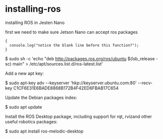 # installing-ros


installing ROS in Jesten Nano

first we need to make sure  Jetson Nano can  accept ros packages

```
{
  console.log("notice the blank line before this function?");
}
```
$ sudo sh -c 'echo "deb http://packages.ros.org/ros/ubuntu $(lsb_release -sc) main" > /etc/apt/sources.list.d/ros-latest.list'

Add a new apt key:

$ sudo apt-key adv --keyserver 'hkp://keyserver.ubuntu.com:80' --recv-key C1CF6E31E6BADE8868B172B4F42ED6FBAB17C654



Update the Debian packages index:

$ sudo apt update

Install the ROS Desktop package, including support for rqt, rvizand other useful robotics packages:

$ sudo apt install ros-melodic-desktop

